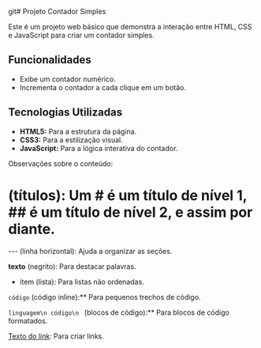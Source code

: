 git# Projeto Contador Simples

Este é um projeto web básico que demonstra a interação entre HTML, CSS e JavaScript para criar um contador simples.

## Funcionalidades

* Exibe um contador numérico.
* Incrementa o contador a cada clique em um botão.

## Tecnologias Utilizadas

* **HTML5:** Para a estrutura da página.
* **CSS3:** Para a estilização visual.
* **JavaScript:** Para a lógica interativa do contador.



Observações sobre o conteúdo:

# (títulos): Um # é um título de nível 1, ## é um título de nível 2, e assim por diante.

--- (linha horizontal): Ajuda a organizar as seções.

**texto** (negrito): Para destacar palavras.

* item (lista): Para listas não ordenadas.

`código` (código inline):** Para pequenos trechos de código.

```linguagem\n código\n ``` (blocos de código):** Para blocos de código formatados.

[Texto do link](URL): Para criar links.
